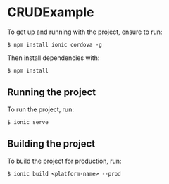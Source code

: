 # CRUDExample

To get up and running with the project, ensure to run:

```
$ npm install ionic cordova -g
```

Then install dependencies with:

```
$ npm install
```

## Running the project

To run the project, run:

```
$ ionic serve
```

## Building the project

To build the project for production, run:

```
$ ionic build <platform-name> --prod
```
